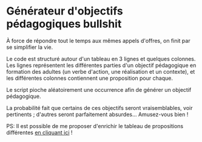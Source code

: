 # Générateur d'objectifs pédagogiques bullshit

À force de répondre tout le temps aux mêmes appels d'offres, on finit par se simplifier la vie.

Le code est structuré autour d'un tableau en 3 lignes et quelques colonnes. Les lignes représentent les différentes parties d'un objectif pédagogique en formation des adultes (un verbe d'action, une réalisation et un contexte), et les différentes colonnes contiennent une proposition pour chaque.

Le script pioche aléatoirement une occurrence afin de générer un objectif pédagogique.

La probabilité fait que certains de ces objectifs seront vraisemblables, voir pertinents ; d'autres seront parfaitement absurdes... Amusez-vous bien !

PS: Il est possible de me proposer d'enrichir le tableau de propositions différentes [en cliquant ici](https://github.com/stephmnt/generateurformations/issues/new) ! 
